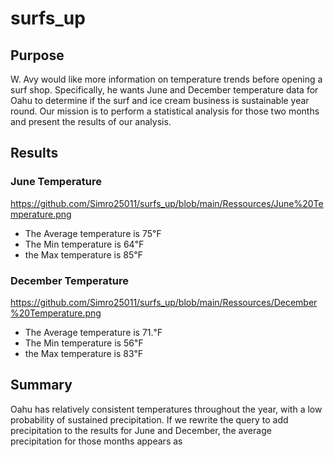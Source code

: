 # surfs_up

## Purpose

W. Avy  would like more information on temperature trends before opening a surf shop. Specifically, he wants June and December temperature data for Oahu to determine if the surf and ice cream business is sustainable year round. Our mission is to perform a statistical analysis  for those two months and present the results of our analysis.

## Results

### June Temperature 

https://github.com/Simro25011/surfs_up/blob/main/Ressources/June%20Temperature.png

- The Average temperature is 75℉
 - The Min temperature is 64℉
  - the Max temperature is 85℉

### December Temperature

https://github.com/Simro25011/surfs_up/blob/main/Ressources/December%20Temperature.png

- The Average temperature is 71.℉
 - The Min temperature is 56℉
  - the Max temperature is 83℉


## Summary
Oahu has relatively consistent temperatures throughout the year, with a low probability of sustained precipitation. If we rewrite the query to add precipitation to the results for June and December, the average precipitation for those months appears as
